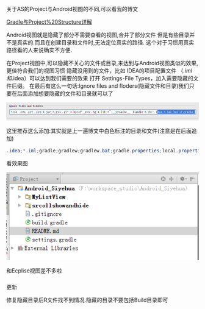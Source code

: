 关于AS的Project与Android视图的不同,可以看我的博文

[Gradle与Project%20Structure详解](/Android%20Studio/Gradle%20And%20Project%20Structrue)

Android视图就是隐藏了部分不需要查看的视图,合并了部分文件
但是有些目录并不是真实的.而且在创建目录和文件时,无法定位真实的路径.
这个对于习惯用真实路径看的人来说确实不方便.

在Project视图中,可以隐藏不关心的文件或目录,来达到与Android视图类似的效果,更佳符合我们的视图习惯
隐藏没用到的文件，比如 IDEA的项目配置文件 （*.iml和*.idea）可以达到我们需要的效果
打开 Settings-File Types，加入需要隐藏的文件后缀。
在最后有这么一句话:Ignore files and floders(隐藏文件和目录)我们只要在后面添加想要隐藏的文件和目录就可以了

![Image](/Android%20Studio/Make%20Project%20View/Img/_001.png)

这里推荐这么添加:其实就是上一遍博文中白色标注的目录和文件(注意是在后面追加)
```java
.idea;*.iml;gradle;gradlew;gradlew.bat;gradle.properties;local.properties;
```
看效果图

![Image](/Android%20Studio/Make%20Project%20View/Img/_002.png)

和Ecplise视图差不多啦

###
更新

修复隐藏目录后R文件找不到情况.隐藏的目录不要包括Build目录即可
